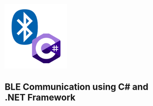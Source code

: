 <img alt="thumbnail" src="./thumbnail.png" width="200px" />

# BLE Communication using C# and .NET Framework


